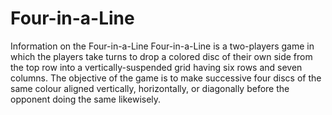 # Four-in-a-Line

Information on the Four-in-a-Line
Four-in-a-Line is a two-players game in which the players take turns to drop a colored disc of their own side from the top row into a vertically-suspended grid having six rows and seven columns. The objective of the game is to make successive four discs of the same colour aligned vertically, horizontally, or diagonally before the opponent doing the same likewisely.
